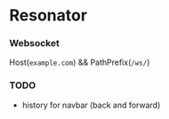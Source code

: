 # Resonator

### Websocket

Host(`example.com`) && PathPrefix(`/ws/`)

### TODO

- history for navbar (back and forward)
